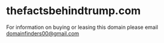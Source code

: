 # thefactsbehindtrump.com
 For information on buying or leasing this domain please email domainfinders00@gmail.com
